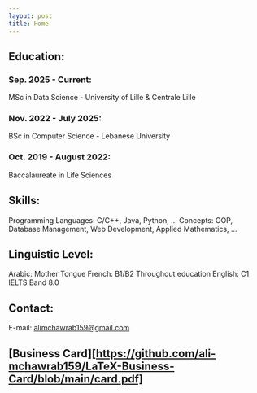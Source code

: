 ```yaml
---
layout: post
title: Home
---
```


## Education:

### Sep. 2025 - Current:

  MSc in Data Science - University of Lille & Centrale Lille

### Nov. 2022 - July 2025:

  BSc in Computer Science - Lebanese University

### Oct. 2019 - August 2022:

  Baccalaureate in Life Sciences

## Skills:

  Programming Languages: C/C++, Java, Python, ...
  Concepts: OOP, Database Management, Web Development, Applied Mathematics, ...

## Linguistic Level:

  Arabic: Mother Tongue
  French: B1/B2 Throughout education
  English: C1 IELTS Band 8.0

## Contact:

E-mail: alimchawrab159@gmail.com

## [Business Card][https://github.com/ali-mchawrab159/LaTeX-Business-Card/blob/main/card.pdf]






